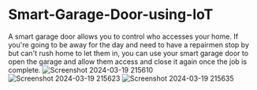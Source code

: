 # Smart-Garage-Door-using-IoT
A smart garage door allows you to control who accesses your home. If you're going to be away for the day and need to have a repairmen stop by but can't rush home to let them in, you can use your smart garage door to open the garage and allow them access and close it again once the job is complete.
![Screenshot 2024-03-19 215610](https://github.com/AbhiVandana1/Smart-Garage-Door-using-IoT/assets/139359592/818e4ef7-24cc-4223-b0ad-6cb83b799275)
![Screenshot 2024-03-19 215623](https://github.com/AbhiVandana1/Smart-Garage-Door-using-IoT/assets/139359592/b244ef68-7724-457f-a549-66a511e837ca)
![Screenshot 2024-03-19 215635](https://github.com/AbhiVandana1/Smart-Garage-Door-using-IoT/assets/139359592/02bf6dd5-d678-4c50-afb1-cf3dc48d58b4)
